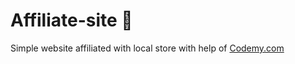 # Affiliate-site :money_mouth_face:                      
Simple website affiliated with local store
 with help of <a href="http://johnelder.com/">Codemy.com</a>
